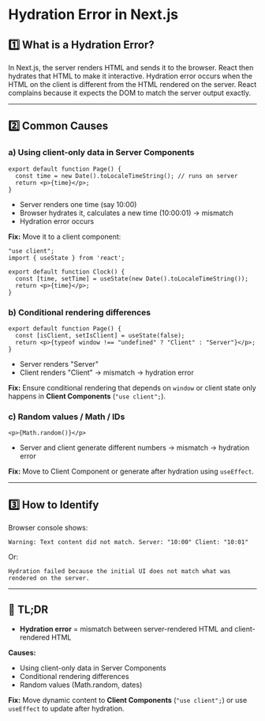# Hydration Error in Next.js

## 1️⃣ What is a Hydration Error?

In Next.js, the server renders HTML and sends it to the browser. React then hydrates that HTML to make it interactive. Hydration error occurs when the HTML on the client is different from the HTML rendered on the server. React complains because it expects the DOM to match the server output exactly.

---

## 2️⃣ Common Causes

### a) Using client-only data in Server Components
```tsx
export default function Page() {
  const time = new Date().toLocaleTimeString(); // runs on server
  return <p>{time}</p>;
}
```
- Server renders one time (say 10:00)
- Browser hydrates it, calculates a new time (10:00:01) → mismatch
- Hydration error occurs

**Fix:** Move it to a client component:
```tsx
"use client";
import { useState } from 'react';

export default function Clock() {
  const [time, setTime] = useState(new Date().toLocaleTimeString());
  return <p>{time}</p>;
}
```

### b) Conditional rendering differences
```tsx
export default function Page() {
  const [isClient, setIsClient] = useState(false);
  return <p>{typeof window !== "undefined" ? "Client" : "Server"}</p>;
}
```
- Server renders "Server"
- Client renders "Client" → mismatch → hydration error

**Fix:** Ensure conditional rendering that depends on `window` or client state only happens in **Client Components** (`"use client";`).

### c) Random values / Math / IDs
```tsx
<p>{Math.random()}</p>
```
- Server and client generate different numbers → mismatch → hydration error

**Fix:** Move to Client Component or generate after hydration using `useEffect`.

---

## 3️⃣ How to Identify

Browser console shows:
```
Warning: Text content did not match. Server: "10:00" Client: "10:01"
```
Or:
```
Hydration failed because the initial UI does not match what was rendered on the server.
```

---

## 🔑 TL;DR

- **Hydration error** = mismatch between server-rendered HTML and client-rendered HTML

**Causes:**
- Using client-only data in Server Components
- Conditional rendering differences
- Random values (Math.random, dates)

**Fix:** Move dynamic content to **Client Components** (`"use client";`) or use `useEffect` to update after hydration.

